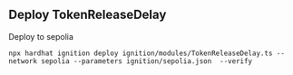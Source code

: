 ## Deploy TokenReleaseDelay

Deploy to sepolia
```shell
npx hardhat ignition deploy ignition/modules/TokenReleaseDelay.ts --network sepolia --parameters ignition/sepolia.json  --verify
```
